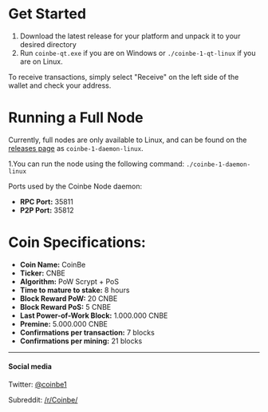 # **Get Started**

1. Download the latest release for your platform and unpack it to your desired directory
2. Run `coinbe-qt.exe` if you are on Windows or `./coinbe-1-qt-linux` if you are on Linux.

To receive transactions, simply select "Receive" on the left side of the wallet and check your address.

# Running a Full Node
Currently, full nodes are only available to Linux, and can be found on the [releases page](https://github.com/coin-be/core/releases "releases pages") as `coinbe-1-daemon-linux`.

1.You can run the node using the following command: `./coinbe-1-daemon-linux`

Ports used by the Coinbe Node daemon:
- **RPC Port:** 35811
- **P2P Port:** 35812



# Coin Specifications:
- **Coin Name:** CoinBe
- **Ticker:** CNBE
- **Algorithm:** PoW Scrypt + PoS
- **Time to mature to stake:** 8 hours
- **Block Reward PoW:** 20 CNBE
- **Block Reward PoS:** 5 CNBE
- **Last Power-of-Work Block:** 1.000.000 CNBE
- **Premine:** 5.000.000 CNBE
- **Confirmations per transaction:** 7 blocks
- **Confirmations per mining:** 21 blocks

------------

####  Social media

Twitter: [@coinbe1](https://twitter.com/coinbe1 "@coinbe1")

Subreddit: [/r/Coinbe/](https://www.reddit.com/r/Coinbe/ "/r/Coinbe/")
